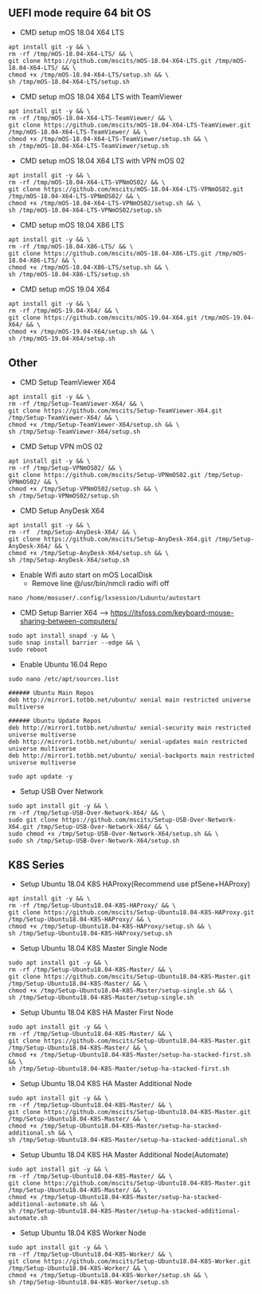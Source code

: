 ## UEFI mode require 64 bit OS

- CMD setup mOS 18.04 X64 LTS
```
apt install git -y && \
rm -rf /tmp/mOS-18.04-X64-LTS/ && \
git clone https://github.com/mscits/mOS-18.04-X64-LTS.git /tmp/mOS-18.04-X64-LTS/ && \
chmod +x /tmp/mOS-18.04-X64-LTS/setup.sh && \
sh /tmp/mOS-18.04-X64-LTS/setup.sh
```
- CMD setup mOS 18.04 X64 LTS with TeamViewer
```
apt install git -y && \
rm -rf /tmp/mOS-18.04-X64-LTS-TeamViewer/ && \
git clone https://github.com/mscits/mOS-18.04-X64-LTS-TeamViewer.git /tmp/mOS-18.04-X64-LTS-TeamViewer/ && \
chmod +x /tmp/mOS-18.04-X64-LTS-TeamViewer/setup.sh && \
sh /tmp/mOS-18.04-X64-LTS-TeamViewer/setup.sh
```
- CMD setup mOS 18.04 X64 LTS with VPN mOS 02
```
apt install git -y && \
rm -rf /tmp/mOS-18.04-X64-LTS-VPNmOS02/ && \
git clone https://github.com/mscits/mOS-18.04-X64-LTS-VPNmOS02.git /tmp/mOS-18.04-X64-LTS-VPNmOS02/ && \
chmod +x /tmp/mOS-18.04-X64-LTS-VPNmOS02/setup.sh && \
sh /tmp/mOS-18.04-X64-LTS-VPNmOS02/setup.sh
```

- CMD setup mOS 18.04 X86 LTS
```
apt install git -y && \
rm -rf /tmp/mOS-18.04-X86-LTS/ && \
git clone https://github.com/mscits/mOS-18.04-X86-LTS.git /tmp/mOS-18.04-X86-LTS/ && \
chmod +x /tmp/mOS-18.04-X86-LTS/setup.sh && \
sh /tmp/mOS-18.04-X86-LTS/setup.sh
```
- CMD setup mOS 19.04 X64
```
apt install git -y && \
rm -rf /tmp/mOS-19.04-X64/ && \
git clone https://github.com/mscits/mOS-19.04-X64.git /tmp/mOS-19.04-X64/ && \
chmod +x /tmp/mOS-19.04-X64/setup.sh && \
sh /tmp/mOS-19.04-X64/setup.sh
```
## Other
- CMD Setup TeamViewer X64
```
apt install git -y && \
rm -rf /tmp/Setup-TeamViewer-X64/ && \
git clone https://github.com/mscits/Setup-TeamViewer-X64.git /tmp/Setup-TeamViewer-X64/ && \
chmod +x /tmp/Setup-TeamViewer-X64/setup.sh && \
sh /tmp/Setup-TeamViewer-X64/setup.sh
```
- CMD Setup VPN mOS 02
```
apt install git -y && \
rm -rf /tmp/Setup-VPNmOS02/ && \
git clone https://github.com/mscits/Setup-VPNmOS02.git /tmp/Setup-VPNmOS02/ && \
chmod +x /tmp/Setup-VPNmOS02/setup.sh && \
sh /tmp/Setup-VPNmOS02/setup.sh
```
- CMD Setup AnyDesk X64
```
apt install git -y && \
rm -rf  /tmp/Setup-AnyDesk-X64/ && \
git clone https://github.com/mscits/Setup-AnyDesk-X64.git /tmp/Setup-AnyDesk-X64/ && \
chmod +x /tmp/Setup-AnyDesk-X64/setup.sh && \
sh /tmp/Setup-AnyDesk-X64/setup.sh
```
- Enable Wifi auto start on mOS LocalDisk
  - Remove line @/usr/bin/nmcli radio wifi off
```
nano /home/mosuser/.config/lxsession/Lubuntu/autostart
```
- CMD Setup Barrier X64 --> https://itsfoss.com/keyboard-mouse-sharing-between-computers/
```
sudo apt install snapd -y && \
sudo snap install barrier --edge && \
sudo reboot
```

- Enable Ubuntu 16.04 Repo
```
sudo nano /etc/apt/sources.list
```

```
###### Ubuntu Main Repos
deb http://mirror1.totbb.net/ubuntu/ xenial main restricted universe multiverse 

###### Ubuntu Update Repos
deb http://mirror1.totbb.net/ubuntu/ xenial-security main restricted universe multiverse 
deb http://mirror1.totbb.net/ubuntu/ xenial-updates main restricted universe multiverse 
deb http://mirror1.totbb.net/ubuntu/ xenial-backports main restricted universe multiverse 
```
```
sudo apt update -y
```
- Setup USB Over Network
```
sudo apt install git -y && \
rm -rf /tmp/Setup-USB-Over-Network-X64/ && \
sudo git clone https://github.com/mscits/Setup-USB-Over-Network-X64.git /tmp/Setup-USB-Over-Network-X64/ && \
sudo chmod +x /tmp/Setup-USB-Over-Network-X64/setup.sh && \
sudo sh /tmp/Setup-USB-Over-Network-X64/setup.sh
```
## K8S Series
- Setup Ubuntu 18.04 K8S HAProxy(Recommend use pfSene+HAProxy)
```
apt install git -y && \
rm -rf /tmp/Setup-Ubuntu18.04-K8S-HAProxy/ && \
git clone https://github.com/mscits/Setup-Ubuntu18.04-K8S-HAProxy.git /tmp/Setup-Ubuntu18.04-K8S-HAProxy/ && \
chmod +x /tmp/Setup-Ubuntu18.04-K8S-HAProxy/setup.sh && \
sh /tmp/Setup-Ubuntu18.04-K8S-HAProxy/setup.sh
```
- Setup Ubuntu 18.04 K8S Master Single Node
```
sudo apt install git -y && \
rm -rf /tmp/Setup-Ubuntu18.04-K8S-Master/ && \
git clone https://github.com/mscits/Setup-Ubuntu18.04-K8S-Master.git /tmp/Setup-Ubuntu18.04-K8S-Master/ && \
chmod +x /tmp/Setup-Ubuntu18.04-K8S-Master/setup-single.sh && \
sh /tmp/Setup-Ubuntu18.04-K8S-Master/setup-single.sh
```
- Setup Ubuntu 18.04 K8S HA Master First Node
```
sudo apt install git -y && \
rm -rf /tmp/Setup-Ubuntu18.04-K8S-Master/ && \
git clone https://github.com/mscits/Setup-Ubuntu18.04-K8S-Master.git /tmp/Setup-Ubuntu18.04-K8S-Master/ && \
chmod +x /tmp/Setup-Ubuntu18.04-K8S-Master/setup-ha-stacked-first.sh && \
sh /tmp/Setup-Ubuntu18.04-K8S-Master/setup-ha-stacked-first.sh
```
- Setup Ubuntu 18.04 K8S HA Master Additional Node
```
sudo apt install git -y && \
rm -rf /tmp/Setup-Ubuntu18.04-K8S-Master/ && \
git clone https://github.com/mscits/Setup-Ubuntu18.04-K8S-Master.git /tmp/Setup-Ubuntu18.04-K8S-Master/ && \
chmod +x /tmp/Setup-Ubuntu18.04-K8S-Master/setup-ha-stacked-additional.sh && \
sh /tmp/Setup-Ubuntu18.04-K8S-Master/setup-ha-stacked-additional.sh
```
- Setup Ubuntu 18.04 K8S HA Master Additional Node(Automate)
```
sudo apt install git -y && \
rm -rf /tmp/Setup-Ubuntu18.04-K8S-Master/ && \
git clone https://github.com/mscits/Setup-Ubuntu18.04-K8S-Master.git /tmp/Setup-Ubuntu18.04-K8S-Master/ && \
chmod +x /tmp/Setup-Ubuntu18.04-K8S-Master/setup-ha-stacked-additional-automate.sh && \
sh /tmp/Setup-Ubuntu18.04-K8S-Master/setup-ha-stacked-additional-automate.sh
```
- Setup Ubuntu 18.04 K8S Worker Node
```
sudo apt install git -y && \
rm -rf /tmp/Setup-Ubuntu18.04-K8S-Worker/ && \
git clone https://github.com/mscits/Setup-Ubuntu18.04-K8S-Worker.git /tmp/Setup-Ubuntu18.04-K8S-Worker/ && \
chmod +x /tmp/Setup-Ubuntu18.04-K8S-Worker/setup.sh && \
sh /tmp/Setup-Ubuntu18.04-K8S-Worker/setup.sh
```